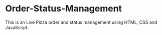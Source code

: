 # Order-Status-Management
This is an Live Pizza order and status management using HTML, CSS and JavaScript. 
